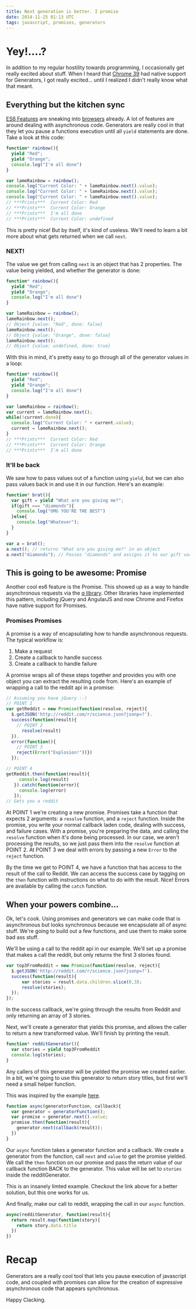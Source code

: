 ```yaml
---
title: Next generation is better. I promise
date: 2014-11-25 01:13 UTC
tags: javascript, promises, generators
---
```


# Yey!....?
In addition to my regular hostility towards programming, I occasionally get really excited about stuff. When I heard that [Chrome 39](http://blog.chromium.org/2014/10/chrome-39-beta-js-generators-animation.html) had native support for Generators, I got really excited... until I realized I didn't really know what that meant.


## Everything but the kitchen sync
[ES6 Features](git.io/es6features) are sneaking into [browsers](http://kangax.github.io/compat-table/es6/) already. A lot of features are around dealing with asynchronous code. Generators are really cool in that they let you pause a functions execution until all `yield` statements are done. Take a look at this code:


``` javascript
function* rainbow(){
  yield "Red";
  yield "Orange";
  console.log("I'm all done")
}

var lameRainbow = rainbow();
console.log("Current Color: " + lameRainbow.next().value);
console.log("Current Color: " + lameRainbow.next().value);
console.log("Current Color: " + lameRainbow.next().value);
// ***Prints***  Current Color: Red
// ***Prints***  Current Color: Orange
// ***Prints***  I'm all done
// ***Prints***  Current Color: undefined
```

This is pretty nice! But by itself, it's kind of useless. We'll need to learn a bit more about what gets returned when we call `next`.


### NEXT!
The value we get from calling `next` is an object that has 2 properties. The value being yielded, and whether the generator is done:

``` javascript
function* rainbow(){
  yield "Red";
  yield "Orange";
  console.log("I'm all done")
}

var lameRainbow = rainbow();
lameRainbow.next();
// Object {value: "Red", done: false}
lameRainbow.next();
// Object {value: "Orange", done: false}
lameRainbow.next();
// Object {value: undefined, done: true}
```

With this in mind, it's pretty easy to go through all of the generator values in a loop:

``` javascript
function* rainbow(){
  yield "Red";
  yield "Orange";
  console.log("I'm all done")
}

var lameRainbow = rainbow();
var current = lameRainbow.next();
while(!current.done){
  console.log("Current Color: " + current.value);
  current = lameRainbow.next();
}
// ***Prints***  Current Color: Red
// ***Prints***  Current Color: Orange
// ***Prints***  I'm all done
```

### It'll be back
We saw how to pass values out of a function using `yield`, but we can also pass values back in and use it in our function. Here's an example:

``` javascript
function* brat(){
  var gift = yield "What are you giving me?";
  if(gift === "diamonds"){
    console.log("OMG YOU'RE THE BEST")
  }else{
    console.log("Whatever");
  }
}

var a = brat();
a.next(); // returns "What are you giving me?" in an object
a.next("diamonds"); // Passes "diamonds" and assigns it to our gift variable.
```

## This is going to be awesome: Promise

Another cool es6 feature is the Promise. This showed up as a way to handle asynchronous requests via the [q library](https://github.com/kriskowal/q). Other libraries have implemented this pattern, including jQuery and AngularJS and now Chrome and Firefox have native support for Promises.

### Promises Promises
A promise is a way of encapsulating how to handle asynchronous requests. The typical workflow is:

1. Make a request
2. Create a callback to handle success
3. Create a callback to handle failure

A promise wraps all of these steps together and provides you with one object you can extract the resulting code from. Here's an example of wrapping a call to the reddit api in a promise:

``` javascript
// Assuming you have jQuery :-)
// POINT 1
var getReddit = new Promise(function(resolve, reject){
  $.getJSON('http://reddit.com/r/science.json?jsonp=?').
  success(function(result){
    // POINT 2
      resolve(result)
  }).
  error(function(){
    // POINT 3
    reject(Error("Explosion!"))})
  });

// POINT 4
getReddit.then(function(result){
     console.log(result)
   }).catch(function(error){
     console.log(error)
   });
// Gets you a reddit
```

At POINT 1 we're creating a new promise. Promises take a function that expects 2 arguments: a `resolve` function, and a `reject` function. Inside the promise, you write your normal callback laden code, dealing with success, and failure cases. With a promise, you're preparing the data, and calling the `resolve` function when it's done being processed. In our case, we aren't processing the results, so we just pass them into the `resolve` function at POINT 2. At POINT 3 we deal with errors by passing a new `Error` to the `reject` function.

By the time we get to POINT 4, we have a function that has access to the result of the call to Reddit. We can access the success case by tagging on the `then` function with instructions on what to do with the result. Nice! Errors are available by calling the `catch` function.

## When your powers combine...

Ok, let's cook. Using promises and generators we can make code that is asynchronous but looks synchronous because we encapsulate all of async stuff.  We're going to build out a few functions, and use them to make some bad ass stuff.

We'll be using a call to the reddit api in our example. We'll set up a promise that makes a call the reddit, but only returns the first 3 stories found.

``` javascript
var top3FromReddit = new Promise(function(resolve, reject){
  $.getJSON('http://reddit.com/r/science.json?jsonp=?').
  success(function(result){
      var stories = result.data.children.slice(0,3);
      resolve(stories);
  });
});
```

In the success callback, we're going through the results from Reddit and only returning an array of 3 stories.

Next, we'll create a generator that yields this promise, and allows the caller to return a new transformed value. We'll finish by printing the result.

``` javascript
function* redditGenerator(){
  var stories = yield top3FromReddit
  console.log(stories);
}
```

Any callers of this generator will be yielded the promise we created earlier. In a bit, we're going to use this generator to return story titles, but first we'll need a small helper function.

This was inspired by the example [here](https://www.promisejs.org/generators/).

``` javascript
function async(generatorFunction, callback){
  var generator = generatorFunction();
  var promise = generator.next().value;
  promise.then(function(result){
    generator.next(callback(result));
  })
}
```

Our `async` function takes a generator function and a callback.
We create a generator from the function, call `next` and `value` to get the promise yielded. We call the `then` function on our promise and pass the return value of our callback function BACK to the generator. This value will be set to `stories` inside the redditGenerator.

 This is an insanely limted example. Checkout the link above for a better solution, but this one works for us.


And finally, make our call to reddit, wrapping the call in our `async` function.

``` javascript
async(redditGenerator, function(result){
  return result.map(function(story){
    return story.data.title
  })
})
```

# Recap

Generators are a really cool tool that lets you pause execution of javascript code, and coupled with promises can allow for the creation of expressive asynchronous code that appears synchronous.

Happy Clacking.
